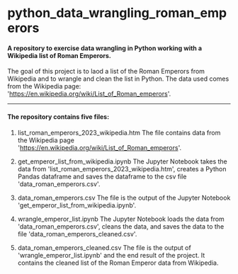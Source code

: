 # python_data_wrangling_roman_emperors
#### A repository to exercise data wrangling in Python working with a Wikipedia list of Roman Emperors.

The goal of this project is to laod a list of the Roman Emperors from Wikipedia and to wrangle and clean the list in Python.
The data used comes from the Wikipedia page: 'https://en.wikipedia.org/wiki/List_of_Roman_emperors'.

--------------------------------------

#### The repository contains five files:

1. list_roman_emperors_2023_wikipedia.htm
 The file contains data from the Wikipedia page 'https://en.wikipedia.org/wiki/List_of_Roman_emperors'.

2. get_emperor_list_from_wikipedia.ipynb
 The Jupyter Notebook takes the data from 'list_roman_emperors_2023_wikipedia.htm', creates a Python Pandas dataframe and saves the dataframe to the csv file 'data_roman_emperors.csv'.

3. data_roman_emperors.csv
 The file is the output of the Jupyter Notebook 'get_emperor_list_from_wikipedia.ipynb'.

4. wrangle_emperor_list.ipynb
 The Jupyter Notebook loads the data from 'data_roman_emperors.csv', cleans the data, and saves the data to the file 'data_roman_emperors_cleaned.csv'.

5. data_roman_emperors_cleaned.csv
 The file is the output of 'wrangle_emperor_list.ipynb' and the end result of the project. It contains the cleaned list of the Roman Emperor data from Wikipedia.
